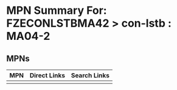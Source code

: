 



# MPN Summary For: FZECONLSTBMA42 > con-lstb : MA04-2

## MPNs
  

|MPN|Direct Links|Search Links|
| :--- | :--- | :--- |
||||
